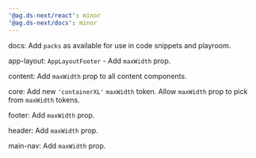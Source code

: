 ```yaml
---
'@ag.ds-next/react': minor
'@ag.ds-next/docs': minor
---
```


docs: Add `packs` as available for use in code snippets and playroom.

app-layout: `AppLayoutFooter` - Add `maxWidth` prop.

content: Add `maxWidth` prop to all content components.

core: Add new `'containerXL'` `maxWidth` token. Allow `maxWidth` prop to pick from `maxWidth` tokens.

footer: Add `maxWidth` prop.

header: Add `maxWidth` prop.

main-nav: Add `maxWidth` prop.

